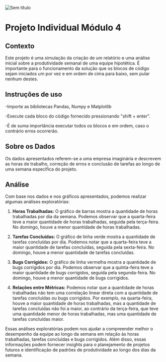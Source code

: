 ![Sem título](https://github.com/G0lg4rthur/Projeto_IndividualMod04/assets/101434220/f91d82b4-166a-42b9-99bc-dbd31827c702)

# Projeto Individual Módulo 4
## Contexto

Este projeto é uma simulação da criação de um relatório e uma análise inicial sobre  a produtividade semanal de uma equipe hipotética.
É importante para o funcionamento da solução que os blocos de código sejam iniciados um por vez e em ordem de cima para baixo, sem pular nenhum destes.

## Instruções de uso
-Importe as bibliotecas Pandas, Numpy e Matplotlib

-Execute cada bloco do código fornecido  pressionando "shift + enter".

-É de suma importância executar todos os blocos e em ordem, caso o contrário erros ocorrerão.

## Sobre os Dados
Os dados apresentados referem-se a uma empresa imaginária e descrevem as horas de trabalho, correção de erros e conclusão de tarefas ao longo de uma semana específica do projeto.

## Análise
Com base nos dados e nos gráficos apresentados, podemos realizar algumas análises exploratórias:

1. **Horas Trabalhadas:** O gráfico de barras mostra a quantidade de horas trabalhadas por dia da semana. Podemos observar que a quarta-feira teve a maior quantidade de horas trabalhadas, seguida pela terça-feira. No domingo, houve a menor quantidade de horas trabalhadas.

2. **Tarefas Concluídas:** O gráfico de linha verde mostra a quantidade de tarefas concluídas por dia. Podemos notar que a quarta-feira teve a maior quantidade de tarefas concluídas, seguida pela sexta-feira. No domingo, houve a menor quantidade de tarefas concluídas.

3. **Bugs Corrigidos:** O gráfico de linha vermelha mostra a quantidade de bugs corrigidos por dia. Podemos observar que a quinta-feira teve a maior quantidade de bugs corrigidos, seguida pela segunda-feira. No domingo, houve a menor quantidade de bugs corrigidos.

4. **Relações entre Métricas:** Podemos notar que a quantidade de horas trabalhadas não tem uma correlação linear direta com a quantidade de tarefas concluídas ou bugs corrigidos. Por exemplo, na quarta-feira, houve a maior quantidade de horas trabalhadas, mas a quantidade de tarefas concluídas não foi a maior, ao contrário da terça-feira, que teve uma quantidade menor de horas trabalhadas, mas uma quantidade de tarefas concluídas maior.

Essas análises exploratórias podem nos ajudar a compreender melhor o desempenho da equipe ao longo da semana em relação às horas trabalhadas, tarefas concluídas e bugs corrigidos. Além disso, essas informações podem fornecer insights para o planejamento de projetos futuros e identificação de padrões de produtividade ao longo dos dias da semana.

